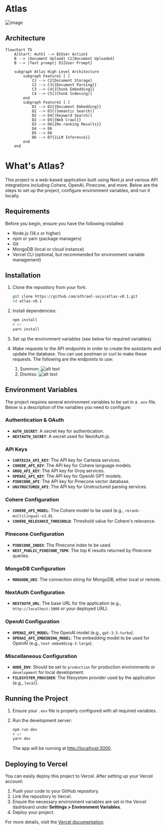 
# Atlas
![image](https://github.com/athrael-soju/Atlas/assets/25455658/ab671d95-bf17-4fdc-a9ea-c309f5eeed6e)

## Architecture
```mermaid
flowchart TD
    A[Start: Auth] --> B{User Action}
    B --> |Document Upload| C1[Document Uploaded]
    B --> |Text prompt| D1[User Prompt]

    subgraph Atlas High Level Architecture
        subgraph Feature1 [ ]
            C1 --> C2[Document Storage] 
            C2 --> C3{{Document Parsing}}
            C3 --> C4{{Chunk Embedding}}
            C4 --> C5[(Chunk Indexing)]
        end
        subgraph Feature2 [ ]
            D1 --> D2{{Document Embedding}}
            D2 --> D3[(Semantic Search)]
            D2 --> D4[(Keyword Search)]
            D2 --> D5{{Web Crawl}}
            D3 --> D6{{Re-ranking Results}}
            D4 --> D6
            D5 --> D6
            D6 --> D7{{LLM Inference}}
        end
    end
```


# What's Atlas?

This project is a web-based application built using Next.js and various API integrations including Cohere, OpenAI, Pinecone, and more. Below are the steps to set up the project, configure environment variables, and run it locally.

## Requirements

Before you begin, ensure you have the following installed:
- Node.js (14.x or higher)
- npm or yarn (package managers)
- Git
- MongoDB (local or cloud instance)
- Vercel CLI (optional, but recommended for environment variable management)

## Installation

1. Clone the repository from your fork:
   ```bash
   git clone https://github.com/athrael-soju/atlas-v0.1.git
   cd atlas-v0.1
   ```

2. Install dependencies:
   ```bash
   npm install
   # or
   yarn install
   ```

3. Set up the environment variables (see below for required variables).
4. Make requests to the API endpoints in order to create the assistants and update the database. You can use postman or curl to make these requests. The following are the endpoints to use:
   1. Summon:
   ![alt text](image-1.png)
   1. Dismiss:
   ![alt text](image.png)

## Environment Variables

The project requires several environment variables to be set in a `.env` file. Below is a description of the variables you need to configure:

### Authentication & OAuth
- **`AUTH_SECRET`**: A secret key for authentication.
- **`NEXTAUTH_SECRET`**: A secret used for NextAuth.js.

### API Keys
- **`CARTESIA_API_KEY`**: The API key for Cartesia services.
- **`COHERE_API_KEY`**: The API key for Cohere language models.
- **`GROQ_API_KEY`**: The API key for Groq services.
- **`OPENAI_API_KEY`**: The API key for OpenAI GPT models.
- **`PINECONE_API`**: The API key for Pinecone vector database.
- **`UNSTRUCTURED_API`**: The API key for Unstructured parsing services.

### Cohere Configuration
- **`COHERE_API_MODEL`**: The Cohere model to be used (e.g., `rerank-multilingual-v3.0`).
- **`COHERE_RELEVANCE_THRESHOLD`**: Threshold value for Cohere's relevance.

### Pinecone Configuration
- **`PINECONE_INDEX`**: The Pinecone index to be used.
- **`NEXT_PUBLIC_PINECONE_TOPK`**: The top K results returned by Pinecone queries.

### MongoDB Configuration
- **`MONGODB_URI`**: The connection string for MongoDB, either local or remote.

### NextAuth Configuration
- **`NEXTAUTH_URL`**: The base URL for the application (e.g., `http://localhost:3000` or your deployed URL).

### OpenAI Configuration
- **`OPENAI_API_MODEL`**: The OpenAI model (e.g., `gpt-3.5-turbo`).
- **`OPENAI_API_EMBEDDING_MODEL`**: The embedding model to be used for OpenAI (e.g., `text-embedding-3-large`).

### Miscellaneous Configuration
- **`NODE_ENV`**: Should be set to `production` for production environments or `development` for local development.
- **`FILESYSTEM_PROVIDER`**: The filesystem provider used by the application (e.g., `local`).

## Running the Project

1. Ensure your `.env` file is properly configured with all required variables.
2. Run the development server:
   ```bash
   npm run dev
   # or
   yarn dev
   ```

   The app will be running at [http://localhost:3000](http://localhost:3000).

## Deploying to Vercel

You can easily deploy this project to Vercel. After setting up your Vercel account:

1. Push your code to your GitHub repository.
2. Link the repository to Vercel.
3. Ensure the necessary environment variables are set in the Vercel dashboard under **Settings > Environment Variables**.
4. Deploy your project.

For more details, visit the [Vercel documentation](https://vercel.com/docs).

